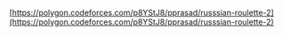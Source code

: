 [https://polygon.codeforces.com/p8YStJ8/pprasad/russsian-roulette-2](https://polygon.codeforces.com/p8YStJ8/pprasad/russsian-roulette-2)

